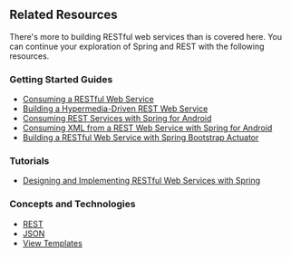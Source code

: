 ## Related Resources

There's more to building RESTful web services than is covered here. You can continue your exploration of Spring and REST with the following resources.

### Getting Started Guides

* [Consuming a RESTful Web Service][gs-consuming-rest]
* [Building a Hypermedia-Driven REST Web Service][gs-rest-hateoas]
* [Consuming REST Services with Spring for Android][gs-consuming-rest-android]
* [Consuming XML from a REST Web Service with Spring for Android][gs-consuming-rest-xml-android]
* [Building a RESTful Web Service with Spring Bootstrap Actuator][gs-actuator-service]

[gs-consuming-rest]: /guides/gs/consuming-rest/
[gs-consuming-rest-android]: /guides/gs/consuming-rest-android/
[gs-rest-hateoas]: /guides/gs/rest-hateoas/
[gs-consuming-rest-xml-android]: /guides/gs/consuming-rest-xml-android/
[gs-actuator-service]: /guides/gs/actuator-service/

### Tutorials

* [Designing and Implementing RESTful Web Services with Spring][tut-rest]

[tut-rest]: /guides/tutorials/rest

### Concepts and Technologies

* [REST][u-rest]
* [JSON][u-json]
* [View Templates][u-view-templates]

[u-rest]: /understanding/REST
[u-json]: /understanding/JSON
[u-view-templates]: /understanding/view-templates
